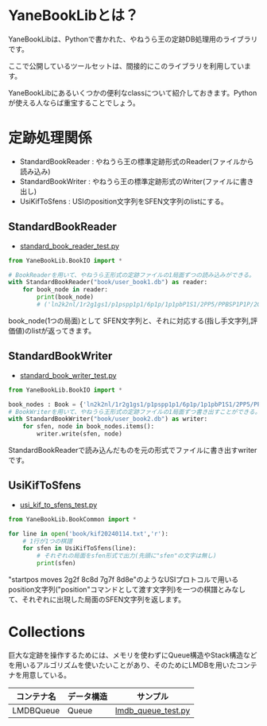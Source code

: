 # YaneBookLibとは？

YaneBookLibは、Pythonで書かれた、やねうら王の定跡DB処理用のライブラリです。

ここで公開しているツールセットは、間接的にこのライブラリを利用しています。

YaneBookLibにあるいくつかの便利なclassについて紹介しておきます。Pythonが使える人ならば重宝することでしょう。

# 定跡処理関係

- StandardBookReader : やねうら王の標準定跡形式のReader(ファイルから読み込み)
- StandardBookWriter : やねうら王の標準定跡形式のWriter(ファイルに書き出し)
- UsiKifToSfens : USIのposition文字列をSFEN文字列のlistにする。

## StandardBookReader

- [standard_book_reader_test.py](test-script/standard_book_reader_test.py)
```Python
from YaneBookLib.BookIO import *

# BookReaderを用いて、やねうら王形式の定跡ファイルの1局面ずつの読み込みができる。
with StandardBookReader("book/user_book1.db") as reader:
    for book_node in reader:
        print(book_node)
        # ('ln2k2nl/1r2g1gs1/p1pspp1p1/6p1p/1p1pbP1S1/2PP5/PPBSP1P1P/2G4R1/LN2KG1NL w P', [('2a3c', 37), ('8e8f', -4)]) みたいなのが表示される。
```

book_node(1つの局面)として SFEN文字列と、それに対応する(指し手文字列,評価値)のlistが返ってきます。

## StandardBookWriter

- [standard_book_writer_test.py](test-script/standard_book_writer_test.py)
```Python
from YaneBookLib.BookIO import *

book_nodes : Book = {'ln2k2nl/1r2g1gs1/p1pspp1p1/6p1p/1p1pbP1S1/2PP5/PPBSP1P1P/2G4R1/LN2KG1NL w P': [('2a3c', 37), ('8e8f', -4)]}
# BookWriterを用いて、やねうら王形式の定跡ファイルの1局面ずつ書き出すことができる。
with StandardBookWriter("book/user_book2.db") as writer:
    for sfen, node in book_nodes.items():
        writer.write(sfen, node)
```
StandardBookReaderで読み込んだものを元の形式でファイルに書き出すwriterです。

## UsiKifToSfens

- [usi_kif_to_sfens_test.py](test-script/usi_kif_to_sfens_test.py)

```Python
from YaneBookLib.BookCommon import *

for line in open('book/kif20240114.txt','r'):
    # 1行が1つの棋譜
    for sfen in UsiKifToSfens(line):
        # それぞれの局面をsfen形式で出力(先頭に"sfen"の文字は無し)
        print(sfen)
```

"startpos moves 2g2f 8c8d 7g7f 8d8e"のようなUSIプロトコルで用いるposition文字列("position"コマンドとして渡す文字列)を一つの棋譜とみなして、それぞれに出現した局面のSFEN文字列を返します。

# Collections

巨大な定跡を操作するためには、メモリを使わずにQueue構造やStack構造などを用いるアルゴリズムを使いたいことがあり、そのためにLMDBを用いたコンテナを用意している。

| コンテナ名 | データ構造 | サンプル |
|-|-|-|
|LMDBQueue | Queue | [lmdb_queue_test.py](../test-script/lmdb_queue_test.py)|



